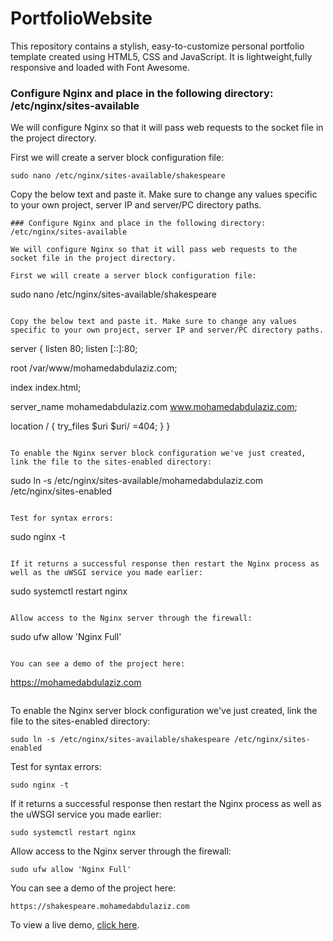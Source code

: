 # PortfolioWebsite

This repository contains a stylish, easy-to-customize personal portfolio template created using HTML5, CSS and JavaScript.
It is lightweight,fully responsive and loaded with Font Awesome. 
### Configure Nginx and place in the following directory: /etc/nginx/sites-available

We will configure Nginx so that it will pass web requests to the socket file in the project directory.

First we will create a server block configuration file:
```
sudo nano /etc/nginx/sites-available/shakespeare
```

Copy the below text and paste it. Make sure to change any values specific to your own project, server IP and server/PC directory paths.
```
### Configure Nginx and place in the following directory: /etc/nginx/sites-available

We will configure Nginx so that it will pass web requests to the socket file in the project directory.

First we will create a server block configuration file:
```
sudo nano /etc/nginx/sites-available/shakespeare
```

Copy the below text and paste it. Make sure to change any values specific to your own project, server IP and server/PC directory paths.
```
server {
  listen 80;
  listen [::]:80;

  root /var/www/mohamedabdulaziz.com;

  index index.html;

  server_name mohamedabdulaziz.com www.mohamedabdulaziz.com;

  location / {
    try_files $uri $uri/ =404;
  }
}

```

To enable the Nginx server block configuration we've just created, link the file to the sites-enabled directory:
```
sudo ln -s /etc/nginx/sites-available/mohamedabdulaziz.com /etc/nginx/sites-enabled
```

Test for syntax errors:
```
sudo nginx -t
```

If it returns a successful response then restart the Nginx process as well as the uWSGI service you made earlier:
```
sudo systemctl restart nginx
```

Allow access to the Nginx server through the firewall:
```
sudo ufw allow 'Nginx Full'
```

You can see a demo of the project here:
```
https://mohamedabdulaziz.com
```
```

To enable the Nginx server block configuration we've just created, link the file to the sites-enabled directory:
```
sudo ln -s /etc/nginx/sites-available/shakespeare /etc/nginx/sites-enabled
```

Test for syntax errors:
```
sudo nginx -t
```

If it returns a successful response then restart the Nginx process as well as the uWSGI service you made earlier:
```
sudo systemctl restart nginx
```

Allow access to the Nginx server through the firewall:
```
sudo ufw allow 'Nginx Full'
```

You can see a demo of the project here:
```
https://shakespeare.mohamedabdulaziz.com
```
To view a live demo, [click here](https://www.mohamedabdulaziz.com/).
